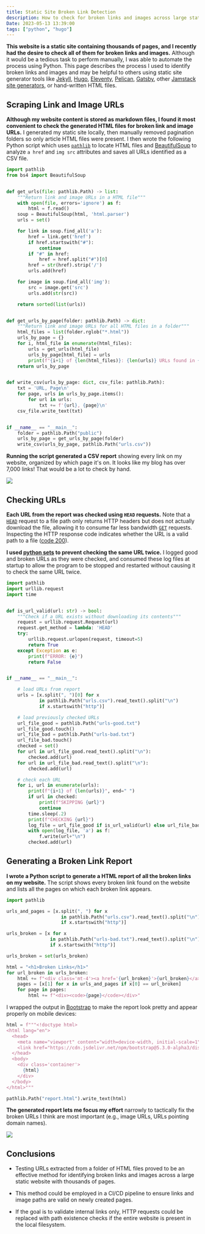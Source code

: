 ```yaml
---
title: Static Site Broken Link Detection
description: How to check for broken links and images across large static websites
Date: 2023-05-13 13:39:00
tags: ["python", "hugo"]
---
```


**This website is a static site containing thousands of pages, and I recently had the desire to check all of them for broken links and images.** Although it would be a tedious task to perform manually, I was able to automate the process using Python. This page describes the process I used to identify broken links and images and may be helpful to others using static site generator tools like [Jekyll](https://jekyllrb.com/), [Hugo](https://gohugo.io/), [Eleventy](https://www.11ty.dev/), [Pelican](https://getpelican.com/), [Gatsby](https://www.gatsbyjs.com/), other [Jamstack site generators](https://jamstack.org/generators/), or hand-written HTML files.

## Scraping Link and Image URLs

**Although my website content is stored as markdown files, I found it most convenient to check the generated HTML files for broken link and image URLs.** I generated my static site locally, then manually removed pagination folders so only article HTML files were present. I then wrote the following Python script which uses [`pathlib`](https://docs.python.org/3/library/pathlib.html) to locate HTML files and [BeautifulSoup](https://pypi.org/project/beautifulsoup4/) to analyze `a href` and `img src` attributes and saves all URLs identified as a CSV file.

```py
import pathlib
from bs4 import BeautifulSoup


def get_urls(file: pathlib.Path) -> list:
    """Return link and image URLs in a HTML file"""
    with open(file, errors='ignore') as f:
        html = f.read()
    soup = BeautifulSoup(html, 'html.parser')
    urls = set()

    for link in soup.find_all('a'):
        href = link.get('href')
        if href.startswith("#"):
            continue
        if "#" in href:
            href = href.split("#")[0]
        href = str(href).strip('/')
        urls.add(href)

    for image in soup.find_all('img'):
        src = image.get('src')
        urls.add(str(src))

    return sorted(list(urls))


def get_urls_by_page(folder: pathlib.Path) -> dict:
    """Return link and image URLs for all HTML files in a folder"""
    html_files = list(folder.rglob("*.html"))
    urls_by_page = {}
    for i, html_file in enumerate(html_files):
        urls = get_urls(html_file)
        urls_by_page[html_file] = urls
        print(f"{i+1} of {len(html_files)}: {len(urls)} URLs found in {html_file}")
    return urls_by_page


def write_csv(urls_by_page: dict, csv_file: pathlib.Path):
    txt = 'URL, Page\n'
    for page, urls in urls_by_page.items():
        for url in urls:
            txt += f'{url}, {page}\n'
    csv_file.write_text(txt)


if __name__ == "__main__":
    folder = pathlib.Path("public")
    urls_by_page = get_urls_by_page(folder)
    write_csv(urls_by_page, pathlib.Path("urls.csv"))
```

**Running the script generated a CSV report** showing every link on my website, organized by which page it's on. It looks like my blog has over 7,000 links! That would be a lot to check by hand.

![](https://swharden.com/static/2023/05/13/report.png)

## Checking URLs

**Each URL from the report was checked using `HEAD` requests.** Note that a [`HEAD`](https://developer.mozilla.org/en-US/docs/Web/HTTP/Methods/HEAD) request to a file path only returns HTTP headers but does not actually download the file, allowing it to consume far less bandwidth [`GET`](https://developer.mozilla.org/en-US/docs/Web/HTTP/Methods/GET) requests. Inspecting the HTTP response code indicates whether the URL is a valid path to a file ([code 200](https://developer.mozilla.org/en-US/docs/Web/HTTP/Status/200)).

**I used [python sets](https://realpython.com/python-sets/) to prevent checking the same URL twice.** I logged good and broken URLs as they were checked, and consumed these log files at startup to allow the program to be stopped and restarted without causing it to check the same URL twice.

```py
import pathlib
import urllib.request
import time


def is_url_valid(url: str) -> bool:
    """Check if a URL exists without downloading its contents"""
    request = urllib.request.Request(url)
    request.get_method = lambda: 'HEAD'
    try:
        urllib.request.urlopen(request, timeout=5)
        return True
    except Exception as e:
        print(f"ERROR: {e}")
        return False


if __name__ == "__main__":

    # load URLs from report
    urls = [x.split(", ")[0] for x
            in pathlib.Path("urls.csv").read_text().split("\n")
            if x.startswith("http")]

    # load previously checked URLs
    url_file_good = pathlib.Path("urls-good.txt")
    url_file_good.touch()
    url_file_bad = pathlib.Path("urls-bad.txt")
    url_file_bad.touch()
    checked = set()
    for url in url_file_good.read_text().split("\n"):
        checked.add(url)
    for url in url_file_bad.read_text().split("\n"):
        checked.add(url)

    # check each URL
    for i, url in enumerate(urls):
        print(f"{i+1} of {len(urls)}", end=" ")
        if url in checked:
            print(f"SKIPPING {url}")
            continue
        time.sleep(.2)
        print(f"CHECKING {url}")
        log_file = url_file_good if is_url_valid(url) else url_file_bad
        with open(log_file, 'a') as f:
            f.write(url+"\n")
        checked.add(url)
```

## Generating a Broken Link Report

**I wrote a Python script to generate a HTML report of all the broken links on my website.** The script shows every broken link found on the website and lists all the pages on which each broken link appears. 

```py
import pathlib

urls_and_pages = [x.split(", ") for x
                    in pathlib.Path("urls.csv").read_text().split("\n")
                    if x.startswith("http")]

urls_broken = [x for x
                in pathlib.Path("urls-bad.txt").read_text().split("\n")
                if x.startswith("http")]

urls_broken = set(urls_broken)

html = "<h1>Broken Links</h1>"
for url_broken in urls_broken:
    html += f"<div class='mt-4'><a href='{url_broken}'>{url_broken}</a></div>"
    pages = [x[1] for x in urls_and_pages if x[0] == url_broken]
    for page in pages:
        html += f"<div><code>{page}</code></div>"
```

I wrapped the output in [Bootstrap](https://getbootstrap.com/docs/5.3/getting-started/introduction/) to make the report look pretty and appear properly on mobile devices:

```py
html = f"""<!doctype html>
<html lang="en">
  <head>
    <meta name="viewport" content="width=device-width, initial-scale=1">
    <link href="https://cdn.jsdelivr.net/npm/bootstrap@5.3.0-alpha3/dist/css/bootstrap.min.css" rel="stylesheet">
  </head>
  <body>
    <div class='container'>
      {html}
    </div>
  </body>
</html>"""

pathlib.Path("report.html").write_text(html)
```

**The generated report lets me focus my effort** narrowly to tactically fix the broken URLs I think are most important (e.g., image URLs, URLs pointing  domain names).

![](https://swharden.com/static/2023/05/13/report2.png)

## Conclusions

* Testing URLs extracted from a folder of HTML files proved to be an effective method for identifying broken links and images across a large static website with thousands of pages.

* This method could be employed in a CI/CD pipeline to ensure links and image paths are valid on newly created pages.

* If the goal is to validate internal links only, HTTP requests could be replaced with path existence checks if the entire website is present in the local filesystem.